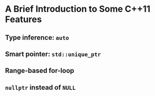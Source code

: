 # A Brief Introduction to Some C++11 Features

## Type inference: `auto`

## Smart pointer: `std::unique_ptr`

## Range-based for-loop

## `nullptr` instead of `NULL`
